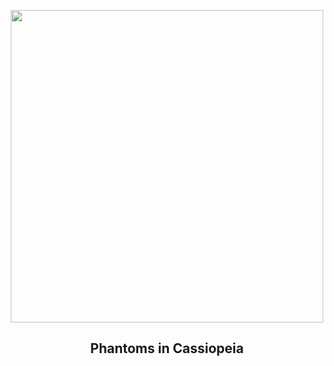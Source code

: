 
<p align="center"><img src="https://apod.nasa.gov/apod/image/2410/IC63_1024.jpg" width="500" height="500"></p>
<h2 align="center"> Phantoms in Cassiopeia </h2>
